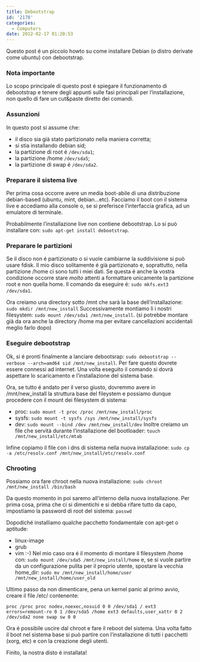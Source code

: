 ```yaml
---
title: Debootstrap
id: '2178'
categories:
  - Computers
date: 2012-02-17 01:20:53
---
```


Questo post é un piccolo howto su come installare Debian (o distro derivate come ubuntu) con debootstrap.

### Nota importante

Lo scopo principale di questo post é spiegare il funzionamento di debootstrap e tenere degli appunti sulle fasi principali per l’installazione, non quello di fare un cut&paste diretto dei comandi.

### Assunzioni

In questo post si assume che:

* il disco sia già stato partizionato nella maniera corretta;
* si stia installando debian sid;
* la partizione di root é `/dev/sda1`;
* la partizione /home `/dev/sda5`;
* la partizione di swap é `/dev/sda2`.

### Preparare il sistema live

Per prima cosa occorre avere un media boot-abile di una distribuzione debian-based (ubuntu, mint, debian…etc). Facciamo il boot con il sistema live e accediamo alla console o, se si preferisce l’interfaccia grafica, ad un emulatore di terminale.

Probabilmente l’installazione live non contiene debootstrap. Lo si può installare con: `sudo apt-get install debootstrap`.

### Preparare le partizioni

Se il disco non é partizionato o si vuole cambiarne la suddivisione si può usare fdisk. Il mio disco solitamente é già partizionato e, soprattutto, nella partizione /home ci sono tutti i miei dati. Se questa é anche la vostra condizione occorre stare _molto_ attenti a formattare unicamente la partizione root e non quella home. Il comando da eseguire é: `sudo mkfs.ext3 /dev/sda1`.

Ora creiamo una directory sotto /mnt che sarà la base dell’installazione: `sudo mkdir /mnt/new_install` Successivamente montiamo lì i nostri filesystem: `sudo mount /dev/sda1 /mnt/new_install`. (si potrebbe montare già da ora anche la directory /home ma per evitare cancellazioni accidentali meglio farlo dopo)

### Eseguire debootstrap

Ok, si é pronti finalmente a lanciare debootsrap: `sudo debootstrap --verbose --arch=amd64 sid /mnt/new_install`. Per fare questo dovrete essere connessi ad internet. Una volta eseguito il comando si dovrà aspettare lo scaricamento e l’installazione del sistema base.

Ora, se tutto é andato per il verso giusto, dovremmo avere in /mnt/new\_install la struttura base del fileystem e possiamo dunque procedere con il mount dei filesystem di sistema:

* proc: `sudo mount -t proc /proc /mnt/new_install/proc`
* sysfs: `sudo mount -t sysfs /sys /mnt/new_install/sysfs`
* dev: `sudo mount --bind /dev /mnt/new_install/dev` Inoltre creiamo un file che servità durante l’installazione del bootloader: `touch /mnt/new_install/etc/mtab`

Infine copiamo il file con i dns di sistema nella nuova installazione: `sudo cp -a /etc/resolv.conf /mnt/new_install/etc/resolv.conf`

### Chrooting

Possiamo ora fare chroot nella nuova installazione: `sudo chroot /mnt/new_install /bin/bash`

Da questo momento in poi saremo all’interno della nuova installazione. Per prima cosa, prima che ci si dimentichi e si debba rifare tutto da capo, impostiamo la password di root del sistema: `passwd`

Dopodiché installiamo qualche pacchetto fondamentale con apt-get o aptitude:

* linux-image
* grub
* vim :-) Nel mio caso ora é il momento di montare il filesystem /home con: `sudo mount /dev/sda5 /mnt/new_install/home` e, se si vuole partire da un configurazione pulita per il proprio utente, spostare la vecchia home\_dir: `sudo mv /mnt/new_install/home/user /mnt/new_install/home/user_old`

Ultimo passo da non dimenticare, pena un kernel panic al primo avvio, creare il file /etc/ contenente:

`proc /proc proc nodev,noexec,nosuid 0 0 /dev/sda1 / ext3 errors=remount-ro 0 1 /dev/sda5 /home ext3 defaults,user_xattr 0 2 /dev/sda2 none swap sw 0 0`

Ora é possibile uscire dal chroot e fare il reboot del sistema. Una volta fatto il boot nel sistema base si può partire con l’installazione di tutti i pacchetti (xorg, etc) e con la creazione degli utenti.

Finito, la nostra disto é installata!
